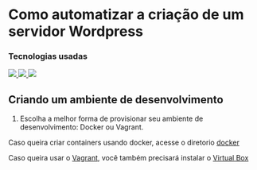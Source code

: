 # Como automatizar a criação de um servidor Wordpress

### Tecnologias usadas


<a href="https://docs.ansible.com/ansible/latest/index.html" alt="Ansible Documentation">
<img src="https://img.shields.io/badge/ansible-%231A1918.svg?style=for-the-badge&logo=ansible&logoColor=white"/>
</a>

<a href="https://docs.docker.com/get-started/overview/" alt="Docker Documentation">
<img src="https://img.shields.io/badge/docker-%230db7ed.svg?style=for-the-badge&logo=docker&logoColor=white"/>
</a>

<a href="https://www.vagrantup.com/docs" alt="Vagrant Documentation">
<img src="https://img.shields.io/badge/vagrant-%231563FF.svg?style=for-the-badge&logo=vagrant&logoColor=white"/>
</a>

## Criando um ambiente de desenvolvimento

1. Escolha a melhor forma de provisionar seu ambiente de desenvolvimento: Docker ou Vagrant.

Caso queira criar containers usando docker, acesse o diretorio [docker](/docker/)

Caso queira usar o [Vagrant](https://www.vagrantup.com/downloads), você também precisará instalar o [Virtual Box](https://www.virtualbox.org/wiki/Downloads)